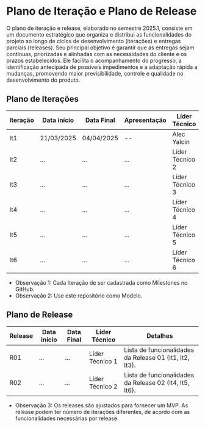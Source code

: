 # Plano de Iteração e Plano de Release

O plano de iteração e release, elaborado no semestre 2025.1, consiste em um documento estratégico que organiza e distribui as funcionalidades do projeto ao longo de ciclos de desenvolvimento (iterações) e entregas parciais (releases). Seu principal objetivo é garantir que as entregas sejam contínuas, priorizadas e alinhadas com as necessidades do cliente e os prazos estabelecidos. Ele facilita o acompanhamento do progresso, a identificação antecipada de possíveis impedimentos e a adaptação rápida a mudanças, promovendo maior previsibilidade, controle e qualidade no desenvolvimento do produto.

## Plano de Iterações

| Iteração | Data início | Data Final | Apresentação | Líder Técnico   | Detalhes                                        |
| -------- | ----------- | ---------- | ------------ | --------------- | ----------------------------------------------- |
| It1      | 21/03/2025  | 04/04/2025 | --           | Alec Yalcin     | [Iteração 01](iteracao-detalhes/iteracao_01.md) |
| It2      | ...         | ...        | ...          | Líder Técnico 2 | Link para a iteracao-detalhes/iteraoca_xx.md    |
| It3      | ...         | ...        | ...          | Líder Técnico 3 | Link para a iteracao-detalhes/iteraoca_xx.md    |
| It4      | ...         | ...        | ...          | Líder Técnico 4 | Link para a iteracao-detalhes/iteraoca_xx.md    |
| It5      | ...         | ...        | ...          | Líder Técnico 5 | Link para a iteracao-detalhes/iteraoca_xx.md    |
| It6      | ...         | ...        | ...          | Líder Técnico 6 | Link para a iteracao-detalhes/iteraoca_xx.md    |

- Observação 1: Cada Iteração de ser cadastrada como Milestones no GitHub.
- Observação 2: Use este repositório como Modelo.

## Plano de Release

| Release | Data início | Data Final | Líder Técnico   | Detalhes                                                |
| ------- | ----------- | ---------- | --------------- | ------------------------------------------------------- |
| R01     | ...         | ...        | Líder Técnico 1 | Lista de funcionalidades da Release 01 (It1, It2, It3). |
| R02     | ...         | ...        | Líder Técnico 2 | Lista de funcionalidades da Release 02 (It4, It5, It6). |

- Observação 3: Os releases são ajustados para fornecer um MVP. As release podem ter número de iterações diferentes, de acordo com as funcionalidades necessárias por release.
